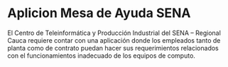 # Aplicion Mesa de Ayuda SENA
El Centro de Teleinformática y Producción Industrial del SENA – Regional Cauca requiere contar con una aplicación donde los empleados tanto de planta como de contrato puedan hacer sus requerimientos relacionados con el funcionamientos inadecuado de los equipos de computo.